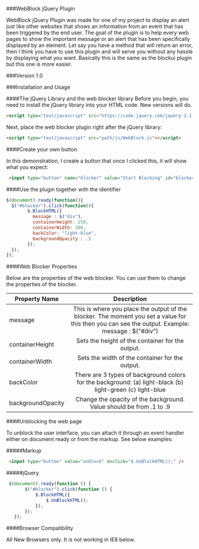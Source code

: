###WebBlock jQuery Plugin

WebBlock jQuery Plugin was made for one of my project to display an alert just like other websites that shows an information from an event that has been triggered by the end user. The goal of the plugin is to help every web pages to show the important message or an alert that has been specifically displayed by an element. Let say you have a method that will return an error, then I think you have to use this plugin and will serve you without any hassle by displaying what you want. Basically this is the same as the blockui plugin but this one is more easier.

###Version
1.0

###Installation and Usage

####The jQuery Library and the web blocker library
Before you begin, you need to install the jQuery library into your HTML code. New versions will do.

```html
<script type="text/javascript" src="https://code.jquery.com/jquery-2.1.4.min.js"></script>
```

Next, place the web blocker plugin right after the jQuery library:

```html
<script type="text/javascript" src="path/js/WebBlock.js"></script>
```

####Create your own button

In this demonstration, I create a button that once I clicked this, it will show what you expect:

```html
 <input type="button" name="blocker" value="Start Blocking" id="blocker" />
```

####Use the plugin together with the identifier

```javascript
$(document).ready(function(){
  $("#blocker").click(function(){
        $.BlockHTML({
          message : $("div"),
          containerHeight: 250,
          containerWidth: 300,
          backColor: "light-blue",
          backgroundOpacity : .5
        });
  });
});
```

####Web Blocker Properties

Below are the properties of the web blocker. You can use them to change the properties of the blocker.

| Property Name        | Description        |
| ------------- |:-------------:|
| message     | This is where you place the output of the blocker. The moment you set a value for this then you can see the output. Example: message : $("#div") | 
| containerHeight      | Sets the height of the container for the output.      |
| containerWidth | Sets the width of the container for the output.       |
| backColor | There are 3 types of background colors for the background: (a) light-black (b) light-green (c) light-blue |
| backgroundOpacity | Change the opacity of the background. Value should be from .1 to .9 |

####Unblocking the web page

To unblock the user interface, you can attach it through an event handler either on document ready or from the markup. See below examples:

#####Markup

```html
 <input type="button" value="unblock" onclick="$.UnBlockHTML();" />
```

#####jQuery

```javascript
 $(document).ready(function () {
       $("#blocker").click(function () {
           $.BlockHTML({
               $.UnBlockHTML();
           });
       });
   });
```

####Browser Compatibility

All New Browsers only. It is not working in IE8 below.

